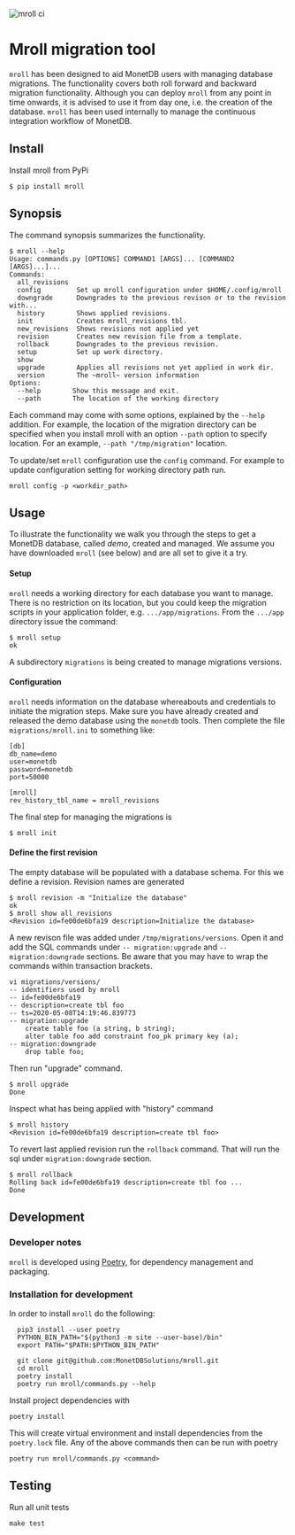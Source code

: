 ![mroll ci](https://github.com/MonetDBSolutions/mroll/workflows/ci_workflow/badge.svg)

# Mroll migration tool
`mroll` has been designed to aid MonetDB users with managing database migrations.
The functionality covers both roll forward and backward migration functionality.
Although you can deploy `mroll` from any point in time onwards, it is advised to use it
from day one, i.e. the creation of the database.
`mroll` has been used internally to manage the continuous integration workflow of MonetDB.

## Install

Install mroll from PyPi

```
$ pip install mroll
```

## Synopsis
The command synopsis summarizes the functionality.

```
$ mroll --help
Usage: commands.py [OPTIONS] COMMAND1 [ARGS]... [COMMAND2 [ARGS]...]...
Commands:
  all_revisions
  config         Set up mroll configuration under $HOME/.config/mroll
  downgrade      Downgrades to the previous revison or to the revision with...
  history        Shows applied revisions.
  init           Creates mroll_revisions tbl.
  new_revisions  Shows revisions not applied yet
  revision       Creates new revision file from a template.
  rollback       Downgrades to the previous revision.
  setup          Set up work directory.
  show
  upgrade        Applies all revisions not yet applied in work dir.
  version        The ~mroll~ version information
Options:
  --help        Show this message and exit.
  --path        The location of the working directory
```

Each command may come with some options, explained by the `--help` addition.
For example, the location of the migration directory can be specified when you install mroll
with an option `--path` option to specify location. For an example, `--path "/tmp/migration"` location.

To update/set `mroll` configuration use the `config` command.
For example to update configuration setting for working directory path run.
```
mroll config -p <workdir_path>
```

## Usage
To illustrate the functionality we walk you through the steps to get a MonetDB database, called
*demo*, created and managed. We assume you have downloaded `mroll` (see below) and are all set to give it a try.

#### Setup 
`mroll` needs a working directory for each database you want to manage. There is no restriction on
its location, but you could keep the migration scripts in your application 
folder, e.g. `.../app/migrations`. From the `.../app` directory issue the command:

```
$ mroll setup
ok
```
A subdirectory `migrations` is being created to manage migrations versions.

#### Configuration
`mroll` needs information on the database whereabouts and credentials to initiate the migration steps.
Make sure you have already created and released the demo database using the `monetdb` tools.
Then complete the file `migrations/mroll.ini` to something like:
```
[db]
db_name=demo
user=monetdb
password=monetdb
port=50000

[mroll]
rev_history_tbl_name = mroll_revisions
```
The final step for managing the migrations is
```
$ mroll init
```
#### Define the first revision
The empty database will be populated with a database schema.
For this we define a revision. Revision names are generated

```
$ mroll revision -m "Initialize the database"
ok
$ mroll show all_revisions
<Revision id=fe00de6bfa19 description=Initialize the database>
```
A new revison file was added under `/tmp/migrations/versions`. 
Open it and add the SQL commands under `-- migration:upgrade` and `-- migration:downgrade` sections. 
Be aware that you may have to wrap the commands within transaction brackets.


```
vi migrations/versions/
-- identifiers used by mroll
-- id=fe00de6bfa19
-- description=create tbl foo
-- ts=2020-05-08T14:19:46.839773
-- migration:upgrade
	create table foo (a string, b string);
	alter table foo add constraint foo_pk primary key (a);
-- migration:downgrade
	drop table foo;
```
Then run "upgrade" command.

```
$ mroll upgrade
Done
```
Inspect what has being applied with "history" command

```
$ mroll history
<Revision id=fe00de6bfa19 description=create tbl foo>
```

To revert last applied revision run the `rollback` command. That will run the sql under `migration:downgrade`
section.
```
$ mroll rollback 
Rolling back id=fe00de6bfa19 description=create tbl foo ...
Done
```

## Development
### Developer notes

`mroll` is developed using [Poetry](https://python-poetry.org/), for dependency management and
packaging.

### Installation for development
In order to install `mroll` do the following:

```
  pip3 install --user poetry
  PYTHON_BIN_PATH="$(python3 -m site --user-base)/bin"
  export PATH="$PATH:$PYTHON_BIN_PATH"

  git clone git@github.com:MonetDBSolutions/mroll.git
  cd mroll
  poetry install
  poetry run mroll/commands.py --help
```
Install project dependencies with

```
poetry install
```
This will create virtual environment and install dependencies from the `poetry.lock` file. Any of the above 
commands then can be run with poetry

```
poetry run mroll/commands.py <command>
```
## Testing
Run all unit tests
```
make test
```

